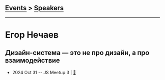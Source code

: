 ## [Events](../README.md) > [Speakers](../speakers.md)
---

# Егор Нечаев

## Дизайн-система — это не про дизайн, а про взаимодействие
- 2024 Oct 31 -- JS Meetup 3  | [:notebook:](https://t.me/tbilisi_js_chat/11886)  
